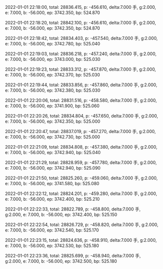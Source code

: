 2022-01-01 22:18:00, total: 28836.415, p: -456.610, delta:7.000 手, g:2.000, e: 7.000, b: -56.000, ep: 3742.350, bp: 524.870

2022-01-01 22:18:20, total: 28842.100, p: -456.610, delta:7.000 手, g:2.000, e: 7.000, b: -56.000, ep: 3742.350, bp: 524.870

2022-01-01 22:18:42, total: 28834.403, p: -457.540, delta:7.000 手, g:2.000, e: 7.000, b: -56.000, ep: 3742.780, bp: 525.040

2022-01-01 22:19:03, total: 28836.218, p: -457.240, delta:7.000 手, g:2.000, e: 7.000, b: -56.000, ep: 3743.000, bp: 525.030

2022-01-01 22:19:23, total: 28833.312, p: -457.870, delta:7.000 手, g:2.000, e: 7.000, b: -56.000, ep: 3742.370, bp: 525.030

2022-01-01 22:19:44, total: 28833.856, p: -457.860, delta:7.000 手, g:2.000, e: 7.000, b: -56.000, ep: 3742.380, bp: 525.030

2022-01-01 22:20:06, total: 28831.516, p: -458.580, delta:7.000 手, g:2.000, e: 7.000, b: -56.000, ep: 3741.900, bp: 525.060

2022-01-01 22:20:26, total: 28834.804, p: -457.650, delta:7.000 手, g:2.000, e: 7.000, b: -56.000, ep: 3742.350, bp: 525.000

2022-01-01 22:20:47, total: 28837.019, p: -457.270, delta:7.000 手, g:2.000, e: 7.000, b: -56.000, ep: 3742.730, bp: 525.000

2022-01-01 22:21:09, total: 28834.808, p: -457.380, delta:7.000 手, g:2.000, e: 7.000, b: -56.000, ep: 3742.940, bp: 525.040

2022-01-01 22:21:29, total: 28828.959, p: -457.780, delta:7.000 手, g:2.000, e: 7.000, b: -56.000, ep: 3742.940, bp: 525.090

2022-01-01 22:21:50, total: 28825.260, p: -459.060, delta:7.000 手, g:2.000, e: 7.000, b: -56.000, ep: 3741.580, bp: 525.080

2022-01-01 22:22:12, total: 28824.201, p: -459.280, delta:7.000 手, g:2.000, e: 7.000, b: -56.000, ep: 3742.400, bp: 525.210

2022-01-01 22:22:33, total: 28822.789, p: -458.800, delta:7.000 手, g:2.000, e: 7.000, b: -56.000, ep: 3742.400, bp: 525.150

2022-01-01 22:22:54, total: 28826.729, p: -458.820, delta:7.000 手, g:2.000, e: 7.000, b: -56.000, ep: 3742.540, bp: 525.170

2022-01-01 22:23:15, total: 28824.636, p: -458.910, delta:7.000 手, g:2.000, e: 7.000, b: -56.000, ep: 3742.530, bp: 525.180

2022-01-01 22:23:36, total: 28825.699, p: -458.940, delta:7.000 手, g:2.000, e: 7.000, b: -56.000, ep: 3742.500, bp: 525.180